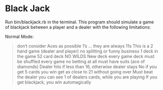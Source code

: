 # Black Jack

Run bin/blackjack.rb in the terminal.  This program should simulate a game of blackjack between a player and a dealer with the following limitations:

Normal Mode:
  >don’t consider Aces as possible 1’s … they are always 11s
  >This is a 2 hand game (dealer and player)
  >no splitting or funny business
  >1 deck in the game
  >52 card deck
  >NO WILDS
  >New deck every game
  >deck must be shuffled every game
  >no betting at all
  >must have suits (ace of diamonds)
  >Dealer hits if less than 16, otherwise dealer stays
  >No if you get 5 cards you win
  >get as close to 21 without going over
  >Must beat the dealer
  >you can see 1 of dealers cards, while you are playing
  >If you get blackjack, you win automagically
